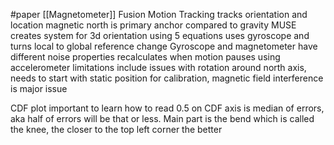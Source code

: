 #paper
[[Magnetometer]] Fusion Motion Tracking
tracks orientation and location
magnetic north is primary anchor compared to gravity 
MUSE creates system for 3d orientation using 5 equations
uses gyroscope and turns local to global reference change
Gyroscope and magnetometer have different noise properties
recalculates when motion pauses using accelerometer
limitations include issues with rotation around north axis, needs to start with static position for calibration, magnetic field interference is major issue

CDF plot important to learn how to read
0.5 on CDF axis is median of errors, aka half of errors will be that or less.
Main part is the bend which is called the knee, the closer to the top left corner the better